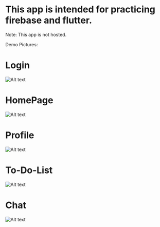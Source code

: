 # This app is intended for practicing firebase and flutter.


Note:
This app is not hosted.


Demo Pictures:

# Login
<img src="./demoImages/login.png" alt="Alt text">

# HomePage
<img src="./demoImages/homepage.png" alt="Alt text">


# Profile
<img src="./demoImages/profile.png" alt="Alt text">


# To-Do-List
<img src="./demoImages/todolist.png" alt="Alt text">

# Chat
<img src="./demoImages/chat.png" alt="Alt text">
